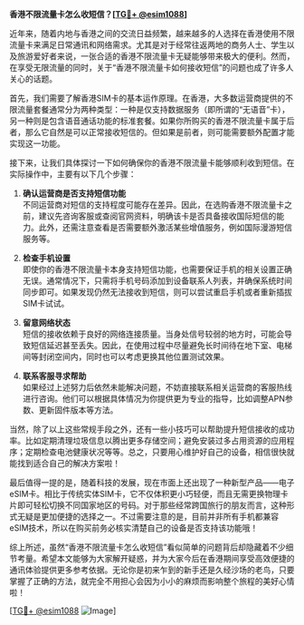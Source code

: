 **香港不限流量卡怎么收短信？[[TG💪+ @esim1088](https://t.me/s/esim1088)]**

近年来，随着内地与香港之间的交流日益频繁，越来越多的人选择在香港使用不限流量卡来满足日常通讯和网络需求。尤其是对于经常往返两地的商务人士、学生以及旅游爱好者来说，一张合适的香港不限流量卡无疑能够带来极大的便利。然而，在享受无限流量的同时，关于“香港不限流量卡如何接收短信”的问题也成了许多人关心的话题。

首先，我们需要了解香港SIM卡的基本运作原理。在香港，大多数运营商提供的不限流量套餐通常分为两种类型：一种是仅支持数据服务（即所谓的“无语音”卡），另一种则是包含语音通话功能的标准套餐。如果你所购买的香港不限流量卡属于后者，那么它自然是可以正常接收短信的。但如果是前者，则可能需要额外配置才能实现这一功能。

接下来，让我们具体探讨一下如何确保你的香港不限流量卡能够顺利收到短信。在实际操作中，主要有以下几个步骤：

1. **确认运营商是否支持短信功能**  
   不同运营商对短信的支持程度可能存在差异。因此，在选购香港不限流量卡之前，建议先咨询客服或查阅官网资料，明确该卡是否具备接收国际短信的能力。此外，还需注意查看是否需要额外激活某些增值服务，例如国际漫游短信服务等。

2. **检查手机设置**  
   即使你的香港不限流量卡本身支持短信功能，也需要保证手机的相关设置正确无误。通常情况下，只需将手机号码添加到设备联系人列表，并确保系统时间同步即可。如果发现仍然无法接收到短信，则可以尝试重启手机或者重新插拔SIM卡试试。

3. **留意网络状态**  
   短信的接收依赖于良好的网络连接质量。当身处信号较弱的地方时，可能会导致短信延迟甚至丢失。因此，在使用过程中尽量避免长时间待在地下室、电梯间等封闭空间内，同时也可以考虑更换其他位置测试效果。

4. **联系客服寻求帮助**  
   如果经过上述努力后依然未能解决问题，不妨直接联系相关运营商的客服热线进行咨询。他们可以根据具体情况为你提供更为专业的指导，比如调整APN参数、更新固件版本等方法。

当然，除了以上这些常规手段之外，还有一些小技巧可以帮助提升短信接收的成功率。比如定期清理垃圾信息以腾出更多存储空间；避免安装过多占用资源的应用程序；定期检查电池健康状况等等。总之，只要用心维护好自己的设备，相信很快就能找到适合自己的解决方案啦！

最后值得一提的是，随着科技的发展，现在市面上还出现了一种新型产品——电子eSIM卡。相比于传统实体SIM卡，它不仅体积更小巧轻便，而且无需更换物理卡片即可轻松切换不同国家地区的号码。对于那些经常跨国旅行的朋友而言，这种形式无疑是更加便捷的选择之一。不过需要注意的是，目前并非所有手机都兼容eSIM技术，所以在购买前务必核实清楚自己的设备是否支持该功能哦！

综上所述，虽然“香港不限流量卡怎么收短信”看似简单的问题背后却隐藏着不少细节考量。希望本文能够为大家解开疑惑，并为大家今后在香港期间享受高效便捷的通讯体验提供更多参考依据。无论你是初来乍到的新手还是久经沙场的老鸟，只要掌握了正确的方法，就完全不用担心会因为小小的麻烦而影响整个旅程的美好心情啦！

[[TG💪+ @esim1088](https://t.me/s/esim1088) ![Image](https://i.postimg.cc/4NQfJmqS/Snipaste-2025-05-13-00-14-12.png)]